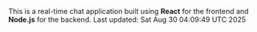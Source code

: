 This is a real-time chat application built using **React** for the frontend and **Node.js** for the backend.
Last updated: Sat Aug 30 04:09:49 UTC 2025
